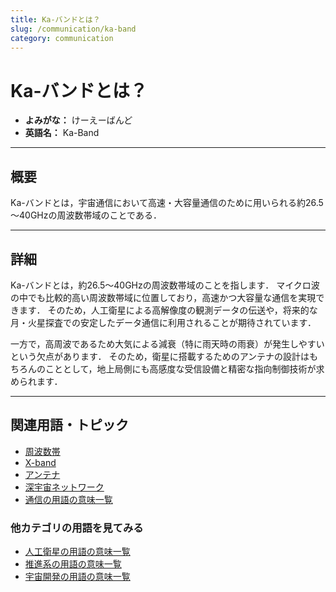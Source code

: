 ```yaml
---
title: Ka-バンドとは？
slug: /communication/ka-band
category: communication
---
```


# Ka-バンドとは？

- **よみがな：** けーえーばんど  
- **英語名：** Ka-Band  

---

## 概要

Ka-バンドとは，宇宙通信において高速・大容量通信のために用いられる約26.5～40GHzの周波数帯域のことである．

---

## 詳細

Ka-バンドとは，約26.5～40GHzの周波数帯域のことを指します．
マイクロ波の中でも比較的高い周波数帯域に位置しており，高速かつ大容量な通信を実現できます．
そのため，人工衛星による高解像度の観測データの伝送や，将来的な月・火星探査での安定したデータ通信に利用されることが期待されています．

一方で，高周波であるため大気による減衰（特に雨天時の雨衰）が発生しやすいという欠点があります．
そのため，衛星に搭載するためのアンテナの設計はもちろんのこととして，地上局側にも高感度な受信設備と精密な指向制御技術が求められます．

---

## 関連用語・トピック

- [周波数帯](/docs/communication/frequency-band)
- [X-band](/docs/communication/x-band)
- [アンテナ](/docs/communication/antenna)
- [深宇宙ネットワーク](/docs/communication/dsn)
- [通信の用語の意味一覧](/docs/category/communication)

### 他カテゴリの用語を見てみる
- [人工衛星の用語の意味一覧](/docs/category/satellite)
- [推進系の用語の意味一覧](/docs/category/propulsion)
- [宇宙開発の用語の意味一覧](/docs/category/glossary)
